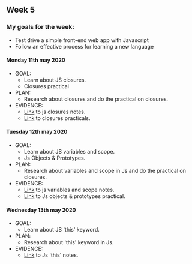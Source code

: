 ## Week 5

### My goals for the week:

* Test drive a simple front-end web app with Javascript
* Follow an effective process for learning a new language

#### Monday 11th may 2020

* GOAL: 
   * Learn about JS closures.
   * Closures practical
* PLAN:
   * Research about closures and do the practical on closures.
* EVIDENCE:
   * [Link](https://github.com/mbrad26/MyLearningTracker/blob/master/notes_to_self/week5_notes.md) to js closures notes.
   * [Link](https://github.com/mbrad26/java-script/tree/master/closures) to closures practicals.

#### Tuesday 12th may 2020

* GOAL: 
   * Learn about JS variables and scope.
   * Js Objects & Prototypes.
* PLAN:
   * Research about variables and scope in Js and do the practical on closures.
* EVIDENCE:
   * [Link](https://github.com/mbrad26/MyLearningTracker/blob/master/notes_to_self/week5_notes.md) to js variables and scope notes.
   * [Link](https://github.com/mbrad26/java-script/tree/master/objects-prototypes) to Js objects & prototypes practical.

#### Wednesday 13th may 2020

* GOAL: 
   * Learn about JS 'this' keyword.
* PLAN:
   * Research about 'this' keyword in Js.
* EVIDENCE:
   * [Link](https://github.com/mbrad26/MyLearningTracker/blob/master/notes_to_self/week5_notes.md) to Js 'this' notes.


   

 